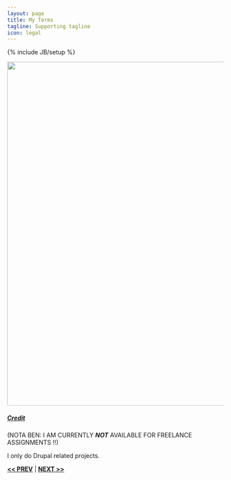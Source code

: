 ```yaml
---
layout: page
title: My Terms
tagline: Supporting tagline
icon: legal
---
```

{% include JB/setup %}

<a href="https://www.flickr.com/photos/24oranges/14417293308" title="View photo on Flickr" target="_blank"><img src="https://farm4.staticflickr.com/3913/14417293308_c1b42b26b4_b.jpg" style="width: 800px;"></a><br />
<h5><a href="https://www.flickr.com/people/24oranges/" title="View user on Flickr" target="_blank">Credit</a></h5>

(NOTA BEN: I AM CURRENTLY **_NOT_** AVAILABLE FOR FREELANCE ASSIGNMENTS !!)

I only do Drupal related projects.



<a href="/past.html#top" title="Past experiences"><b><< PREV</b></a> &#124; <a href="/#top" title="Home"><b>NEXT >></b></a>
